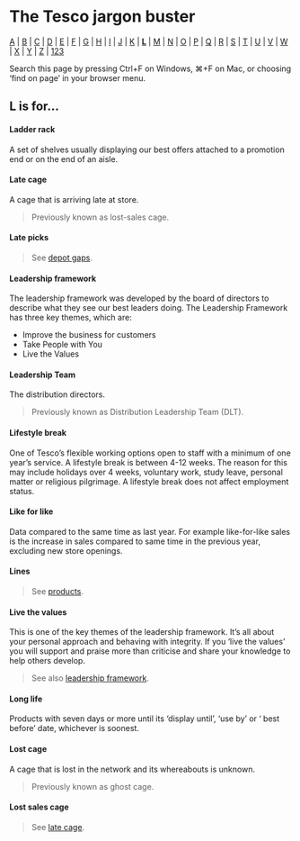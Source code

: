 # The Tesco jargon buster

[A](a.md) | [B](b.md) | [C](c.md) | [D](d.md) | [E](e.md) | [F](f.md) | [G](g.md) | [H](h.md) | [I](i.md) | [J](j.md) | [K](k.md) | [**L**](l.md) | [M](m.md) | [N](n.md) | [O](o.md) | [P](p.md) | [Q](q.md) | [R](r.md) | [S](s.md) | [T](t.md) | [U](u.md) | [V](v.md) | [W](w.md) | [X](x.md) | [Y](y.md) | [Z](z.md) | [123](123.md)

Search this page by pressing Ctrl+F on Windows, ⌘+F on Mac, or choosing ‘find on page’ in your browser menu.

## L is for…

#### Ladder rack
A set of shelves usually displaying our best offers attached to a promotion end or on the end of an aisle.

#### Late cage
A cage that is arriving late at store.
> Previously known as lost-sales cage.

#### Late picks
> See [depot gaps](d.md#depot-gaps).

#### Leadership framework
The leadership framework was developed by the board of directors to describe what they see our best leaders doing. The Leadership Framework has three key themes, which are:
- Improve the business for customers
- Take People with You
- Live the Values

#### Leadership Team
The distribution directors.
> Previously known as Distribution Leadership Team (DLT).

#### Lifestyle break
One of Tesco’s flexible working options open to staff with a minimum of one year’s service. A lifestyle break is between 4-12 weeks. The reason for this may include holidays over 4 weeks, voluntary work, study leave, personal matter or religious pilgrimage. A lifestyle break does not affect employment status.

#### Like for like
Data compared to the same time as last year. For example like-for-like sales is the increase in sales compared to same time in the previous year, excluding new store openings.

#### Lines
> See [products](p.md#products).

#### Live the values
This is one of the key themes of the leadership framework. It’s all about your personal approach and behaving with integrity. If you ‘live the values’ you will support and praise more than criticise and share your knowledge to help others develop.
> See also [leadership framework](#leadership-framework).

#### Long life
Products with seven days or more until its ‘display until’, ‘use by’ or ‘ best before’ date, whichever is soonest.

#### Lost cage
A cage that is lost in the network and its whereabouts is unknown.
> Previously known as ghost cage.

#### Lost sales cage
> See [late cage](#late-cage).
